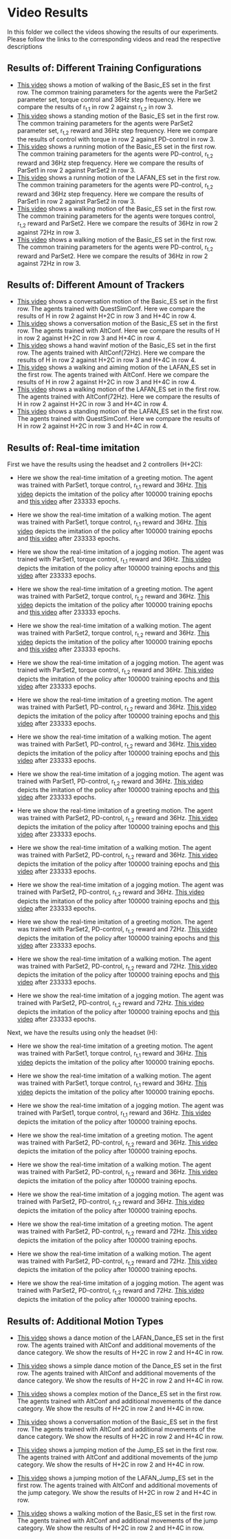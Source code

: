 # Video Results

In this folder we collect the videos showing the results of our experiments. Please follow the links to the corresponding videos and read the respective descriptions

## Results of: Different Training Configurations

- [This video](rew_rt1_vs_rt2_sync_max.mp4) shows a motion of walking of the Basic_ES set in the first row. The common training parameters for the agents were the ParSet2 parameter set, torque control and 36Hz step frequency. Here we compare the results of r<sub>t,1</sub> in row 2 against r<sub>t,2</sub> in row 3.
- [This video](control_to_vs_pd_sync_max.mp4) shows a standing motion of the Basic_ES set in the first row. The common training parameters for the agents were ParSet2 parameter set, r<sub>t,2</sub> reward and 36Hz step frequency. Here we compare the results of control with torque in row 2 against PD-control in row 3.
- [This video](bandai_que_vs_alt_altbetter_sync_max.mp4) shows a running motion of the Basic_ES set in the first row. The common training parameters for the agents were PD-control, r<sub>t,2</sub> reward and 36Hz step frequency. Here we compare the results of ParSet1 in row 2 against ParSet2 in row 3.
- [This video](lafan_que_vs_alt_quebetter_sync_max_dch.mp4) shows a running motion of the LAFAN_ES set in the first row. The common training parameters for the agents were PD-control, r<sub>t,2</sub> reward and 36Hz step frequency. Here we compare the results of ParSet1 in row 2 against ParSet2 in row 3.
- [This video](diff_rt2_alt_to_36_vs_72sync_max_dch.mp4) shows a walking motion of the Basic_ES set in the first row. The common training parameters for the agents were torques control, r<sub>t,2</sub> reward and ParSet2. Here we compare the results of 36Hz in row 2 against 72Hz in row 3.
- [This video](sim_rt2_alt_pd_36_vs_72sync_max_dch.mp4) shows a walking motion of the Basic_ES set in the first row. The common training parameters for the agents were PD-control, r<sub>t,2</sub> reward and ParSet2. Here we compare the results of 36Hz in row 2 against 72Hz in row 3.

## Results of: Different Amount of Trackers
- [This video](questsim_sync_max.mp4) shows a conversation motion of the Basic_ES set in the first row. The agents trained with QuestSimConf. Here we compare the results of H in row 2 against H+2C in row 3 and H+4C in row 4.
- [This video](par_sync_max_dch.mp4) shows a conversation motion of the Basic_ES set in the first row. The agents trained with AltConf. Here we compare the results of H in row 2 against H+2C in row 3 and H+4C in row 4.
- [This video](72par_sync_max_dch.mp4) shows a hand wavinf motion of the Basic_ES set in the first row. The agents trained with AltConf(72Hz). Here we compare the results of H in row 2 against H+2C in row 3 and H+4C in row 4.
- [This video](waa_par_sync_max_dch.mp4) shows a walking and aiming motion of the LAFAN_ES set in the first row. The agents trained with AltConf. Here we compare the results of H in row 2 against H+2C in row 3 and H+4C in row 4.
- [This video](w2s1_72par_sync_max_dch.mp4) shows a walking motion of the LAFAN_ES set in the first row. The agents trained with AltConf(72Hz). Here we compare the results of H in row 2 against H+2C in row 3 and H+4C in row 4.
- [This video](w3s2_questsim_sync_max_dch.mp4) shows a standing motion of the LAFAN_ES set in the first row. The agents trained with QuestSimConf. Here we compare the results of H in row 2 against H+2C in row 3 and H+4C in row 4.
## Results of: Real-time imitation
First we have the results using the headset and 2 controllers (H+2C):
- Here we show the real-time imitation of a greeting motion. The agent was trained with ParSet1, torque control, r<sub>t,1</sub> reward and 36Hz. [This video](greetings_torque_rt1_QuestSimPar_sync_max.mp4) depicts the imitation of the policy after 100000 training epochs and [this video](greetings_torque_rt1_QuestSimPar__233_sync_max.mp4) after 233333 epochs.
- Here we show the real-time imitation of a walking motion. The agent was trained with ParSet1, torque control, r<sub>t,1</sub> reward and 36Hz. [This video](eight_walk_torque_rt1_QuestSimPar_sync_max.mp4) depicts the imitation of the policy after 100000 training epochs and [this video](eight_walk_torque_rt1_QuestSimPar_233_sync_max.mp4) after 233333 epochs.
- Here we show the real-time imitation of a jogging motion. The agent was trained with ParSet1, torque control, r<sub>t,1</sub> reward and 36Hz. [This video](jog_torque_rt1_QuestSimPar_sync_max.mp4) depicts the imitation of the policy after 100000 training epochs and [this video](jog_torque_rt1_QuestSimPar__233_sync_max.mp4) after 233333 epochs.


- Here we show the real-time imitation of a greeting motion. The agent was trained with ParSet2, torque control, r<sub>t,2</sub> reward and 36Hz. [This video](greetings_torque_rt2_AltPar_100_sync_max.mp4) depicts the imitation of the policy after 100000 training epochs and [this video](greetings_torque_rt2_AltPar_233_sync_max.mp4) after 233333 epochs.
- Here we show the real-time imitation of a walking motion. The agent was trained with ParSet2, torque control, r<sub>t,2</sub> reward and 36Hz. [This video](eight_walk_torque_rt2_AltPar_100_sync_max.mp4) depicts the imitation of the policy after 100000 training epochs and [this video](eight_walk_torque_rt2_AltPar_233_sync_max.mp4) after 233333 epochs.
- Here we show the real-time imitation of a jogging motion. The agent was trained with ParSet2, torque control, r<sub>t,2</sub> reward and 36Hz. [This video](jog_torque_rt2_AltPar_100_sync_max.mp4) depicts the imitation of the policy after 100000 training epochs and [this video](jog_torque_rt2_AltPar_233_sync_max.mp4) after 233333 epochs.

- Here we show the real-time imitation of a greeting motion. The agent was trained with ParSet1, PD-control, r<sub>t,2</sub> reward and 36Hz. [This video](greeting_PD_rt2_QuestSimPar__36Hz__100_sync_max.mp4) depicts the imitation of the policy after 100000 training epochs and [this video](greetings_PD_rt2_QuestSimPar233_sync_max.mp4) after 233333 epochs.
- Here we show the real-time imitation of a walking motion. The agent was trained with ParSet1, PD-control, r<sub>t,2</sub> reward and 36Hz. [This video](eight_walk_PD_rt2_QuestSimPar__36Hz__100_sync_max.mp4) depicts the imitation of the policy after 100000 training epochs and [this video](eight_walk_PD_rt2_QuestSimPar_233_sync_max.mp4) after 233333 epochs.
- Here we show the real-time imitation of a jogging motion. The agent was trained with ParSet1, PD-control, r<sub>t,2</sub> reward and 36Hz. [This video](jog_PD_rt2_QuestSimPar__36Hz__100_sync_max.mp4) depicts the imitation of the policy after 100000 training epochs and [this video](jog__PD_rt2_QuestSimPar_233_sync_max.mp4) after 233333 epochs.

- Here we show the real-time imitation of a greeting motion. The agent was trained with ParSet2, PD-control, r<sub>t,2</sub> reward and 36Hz. [This video](greeting_PD_rt2_AltPar___36Hz_100_sync_max.mp4) depicts the imitation of the policy after 100000 training epochs and [this video](greetings_PD_rt2_AltPar___36Hz__233_sync_max.mp4) after 233333 epochs.
- Here we show the real-time imitation of a walking motion. The agent was trained with ParSet2, PD-control, r<sub>t,2</sub> reward and 36Hz. [This video](eight_walk_PD_rt2_AltPar___36Hz_100_sync_max.mp4) depicts the imitation of the policy after 100000 training epochs and [this video](eight_walk_PD_rt2_AltPar___36Hz__233_sync_max.mp4) after 233333 epochs.
- Here we show the real-time imitation of a jogging motion. The agent was trained with ParSet2, PD-control, r<sub>t,2</sub> reward and 36Hz. [This video](jog_PD_rt2_AltPar___36Hz_100_sync_max.mp4) depicts the imitation of the policy after 100000 training epochs and [this video](jog_PD_rt2_AltPar___36Hz__233_sync_max.mp4) after 233333 epochs.


- Here we show the real-time imitation of a greeting motion. The agent was trained with ParSet2, PD-control, r<sub>t,2</sub> reward and 72Hz. [This video](greetings_PD_rt2_AltPar___72Hz__100__sync_max.mp4) depicts the imitation of the policy after 100000 training epochs and [this video](greetings_PD_rt2_AltPar___72Hz__233_sync_max.mp4) after 233333 epochs.
- Here we show the real-time imitation of a walking motion. The agent was trained with ParSet2, PD-control, r<sub>t,2</sub> reward and 72Hz. [This video](eight_walk_PD_rt2_AltPar___72Hz__100_sync_max.mp4) depicts the imitation of the policy after 100000 training epochs and [this video](eight_walk_PD_rt2_AltPar___72Hz__233_sync_max.mp4) after 233333 epochs.
- Here we show the real-time imitation of a jogging motion. The agent was trained with ParSet2, PD-control, r<sub>t,2</sub> reward and 72Hz. [This video](jog_PD_rt2_AltPar___72Hz__100_sync_max.mp4) depicts the imitation of the policy after 100000 training epochs and [this video](jog_PD_rt2_AltPar___72Hz__233__sync_max.mp4) after 233333 epochs.

Next, we have the results using only the headset (H):

- Here we show the real-time imitation of a greeting motion. The agent was trained with ParSet1, torque control, r<sub>t,1</sub> reward and 36Hz. [This video](greetings_torque_rt1_QuestSimPar__one_sync_max.mp4) depicts the imitation of the policy after 100000 training epochs.
- Here we show the real-time imitation of a walking motion. The agent was trained with ParSet1, torque control, r<sub>t,1</sub> reward and 36Hz. [This video](eight_walk_torque_rt1_QuestSimPar__one_sync_max.mp4) depicts the imitation of the policy after 100000 training epochs.
- Here we show the real-time imitation of a jogging motion. The agent was trained with ParSet1, torque control, r<sub>t,1</sub> reward and 36Hz. [This video](jog_torque_rt1_QuestSimPar__one_sync_max.mp4) depicts the imitation of the policy after 100000 training epochs.

- Here we show the real-time imitation of a greeting motion. The agent was trained with ParSet2, PD-control, r<sub>t,2</sub> reward and 36Hz. [This video](greetings_PD_rt2__AltPar___36Hz___one_sync_max.mp4) depicts the imitation of the policy after 100000 training epochs.
- Here we show the real-time imitation of a walking motion. The agent was trained with ParSet2, PD-control, r<sub>t,2</sub> reward and 36Hz. [This video](eight_walk_PD_rt2__AltPar___36Hz___one_sync_max.mp4) depicts the imitation of the policy after 100000 training epochs.
- Here we show the real-time imitation of a jogging motion. The agent was trained with ParSet2, PD-control, r<sub>t,2</sub> reward and 36Hz. [This video](jog_PD_rt2__AltPar___36Hz___one_sync_max.mp4) depicts the imitation of the policy after 100000 training epochs.

- Here we show the real-time imitation of a greeting motion. The agent was trained with ParSet2, PD-control, r<sub>t,2</sub> reward and 72Hz. [This video](greetings_PD_rt2__AltPar___72Hz___one_sync_max.mp4) depicts the imitation of the policy after 100000 training epochs.
- Here we show the real-time imitation of a walking motion. The agent was trained with ParSet2, PD-control, r<sub>t,2</sub> reward and 72Hz. [This video](eight_walk_PD_rt2__AltPar___72Hz___one_sync_max.mp4) depicts the imitation of the policy after 100000 training epochs.
- Here we show the real-time imitation of a jogging motion. The agent was trained with ParSet2, PD-control, r<sub>t,2</sub> reward and 72Hz. [This video](jog_PD_rt2__AltPar___72Hz___one_sync_max.mp4) depicts the imitation of the policy after 100000 training epochs.


## Results of: Additional Motion Types
- [This video](dance_dance2_subject2_sync_max_dch.mp4) shows a dance motion of the LAFAN_Dance_ES set in the first row. The agents trained with AltConf and additional movements of the dance category. We show the results of H+2C in row 2 and H+4C in row.
- [This video](dance_60_15_sync_max_dch.mp4) shows a simple dance motion of the Dance_ES set in the first row. The agents trained with AltConf and additional movements of the dance category. We show the results of H+2C in row 2 and H+4C in row.
- [This video](dance_05_05_sync_max_dch.mp4) shows a complex motion of the Dance_ES set in the first row. The agents trained with AltConf and additional movements of the dance category. We show the results of H+2C in row 2 and H+4C in row.
- [This video](dance_019-Relaxed-3-mirror-x-1-0_sync_max_dch.mp4) shows a conversation motion of the Basic_ES set in the first row. The agents trained with AltConf and additional movements of the dance category. We show the results of H+2C in row 2 and H+4C in row.

- [This video](jump_83_49_sync_max_dch.mp4) shows a jumping motion of the Jump_ES set in the first row. The agents trained with AltConf and additional movements of the jump category. We show the results of H+2C in row 2 and H+4C in row.
- [This video](jump_jumps1_subject1_sync_max_dch.mp4) shows a jumping motion of the LAFAN_Jump_ES set in the first row. The agents trained with AltConf and additional movements of the jump category. We show the results of H+2C in row 2 and H+4C in row.
- [This video](jump_dataset-2_walk-turn-right_normal_030_sync_max_dch.mp4) shows a walking motion of the Basic_ES set in the first row. The agents trained with AltConf and additional movements of the jump category. We show the results of H+2C in row 2 and H+4C in row.

